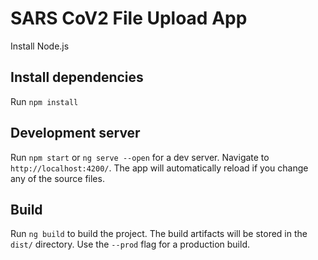 # SARS CoV2 File Upload App

Install Node.js

## Install dependencies

Run `npm install`

## Development server

Run `npm start` or `ng serve --open` for a dev server. Navigate to `http://localhost:4200/`. The app will automatically reload if you change any of the source files.


## Build

Run `ng build` to build the project. The build artifacts will be stored in the `dist/` directory. Use the `--prod` flag for a production build.

